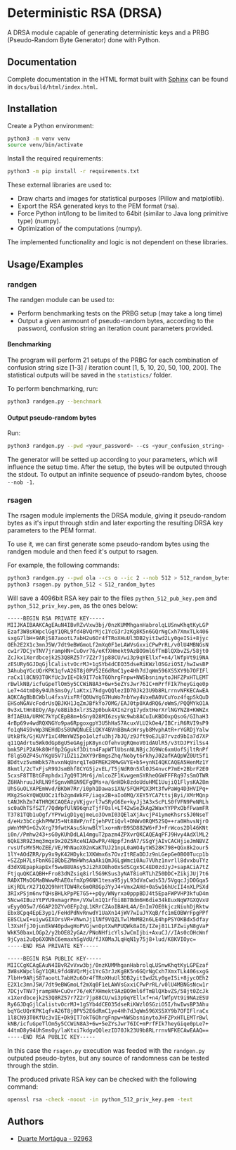 
# Deterministic RSA (DRSA)

A DRSA module capable of generating deterministic keys and a PRBG (Pseudo-Random Byte Generator) done with Python.



## Documentation

Complete documentation in the HTML format built with [Sphinx](https://www.sphinx-doc.org/en/master/) can be found in `docs/build/html/index.html`. 

## Installation

Create a Python environment:

```bash
python3 -m venv venv
source venv/bin/activate
```

Install the required requirements:
```bash
python3 -m pip install -r requirements.txt
```

These external libraries are used to:
- Draw charts and images for statistical purposes (Pillow and matplotlib).
- Export the RSA generated keys to the PEM format (rsa).
- Force Python int/long to be limited to 64bit (similar to Java long primitive type) (numpy).
- Optimization of the computations (numpy).

The implemented functionality and logic is not dependent on these libraries.
    
## Usage/Examples

### randgen

The randgen module can be used to:
- Perform benchmarking tests on the PRBG setup (may take a long time)
- Output a given ammount of pseudo-random bytes, according to the password, confusion string an iteration count parameters provided.

#### Benchmarking

The program will perform 21 setups of the PRBG for each combination of confusion string size [1-3] / iteration count [1, 5, 10, 20, 50, 100, 200].
The statistical outputs will be saved in the `statistics/` folder.

To perform benchmarking, run:

```bash
python3 randgen.py --benchmark
```

#### Output pseudo-random bytes

Run:

```bash
python3 randgen.py --pwd <your_password> --cs <your_confusion_string> --ic <your_iteration_count> --nob <number_of_bytes>
```

The generator will be setted up according to your parameters, which will influence the setup time. After the setup, the bytes will be outputed through the stdout.
To output an infinite sequence of pseudo-random bytes, choose `--nob -1`.

### rsagen

The rsagen module implements the DRSA module, giving it pseudo-random bytes as it's input through stdin and later exporting the resulting DRSA key parameters to the PEM format.

To use it, we can first generate some pseudo-random bytes using the randgen module and then feed it's output to rsagen.

For example, the following commands:
```bash
python3 randgen.py --pwd ola --cs o --ic 2 --nob 512 > 512_random_bytes
python3 rsagen.py python_512 < 512_random_bytes
```

Will save a 4096bit RSA key pair to the files `python_512_pub_key.pem` and `python_512_priv_key.pem`, as the ones below:

```bash
-----BEGIN RSA PRIVATE KEY-----
MIIJKAIBAAKCAgEAuN4IBvRZvVxw3bj/0nzKUMMhganHabrolqLUSnwKhqtKyLGP
Ezaf3W8sKWpclGgY1QRL9fd4BVQrMjc1YcG3rJzKg8K5n6GQrNgCxh7XmxTLk406
sxgG7lbH+9ARjS87aootL7abH2u6Or4fTRoXHuUl3DB2yitIwd2Ly0geISi+8jyc
OEh2E2X1c3mnJ5W/7dt9eBWGmoLf2mXq0F1eLAWVsGxxiCPwPrRL/v0lU4MBNGsN
cw1r7DCjvTNV7jrampHN+CuOvr76/eKfXHmekt9AzBO9ml6fTmBlQXbvZS/58jt0
ZcJkx1Xerdbcejk2S3Q8RZ57r7Z2r7jp88CU/wi3p9qYEllxf+n4/lWfpVt9i9NA
zESURy6GJDqGjlCalistvOcrMJ+1gSYb4dCEO35dseRiKWzlOSGziO5I/hwIwsBP
3AhubqYGcUQrKPK1qfvA26T8j0PV52E6dRmC1ye4Hh7dJqWm596XS5XY9b7OFIFl
raCx1l8CN93T0KfUc3vIE+Dk9IT7okT6OhrgFnpw+NWSbsninytoJHFZPxHTLEMT
rBwlkNB/icfuGpeTlOm5y5CCWiN8A3+6w+5eZYsJwr76IC+mPrfFIk7heyGiqe0p
Le7+44tmD8y94UhSmsOy/laKtxi7kdgvQQlezID70Jk23U9b8RLrrnvNFKECAwEA
AQKCAgBbBCWblu4fxsVixFRfQ0UwYgG7HuWo7nbYwy4VxeBA0VCuYoz4fqpSkQuD
EHSoNGAVcFodrUsQBJKH1JqZmJBfkYo7OMG/EAJ0tp0XAdRQ6/oWmS/PQQMYkO1A
0v3xLtHn8EOy/Ap/e8Bib3xlr3S2p0buk4XIn2rg17ydxtHerXrlNGYNZ8+KWWZx
BfIAEUA/URMC7kYpCEpB8m+bSny028MI6zsyNc9wb8ACuIuKBDOxpQsoG/GIhaH3
4rBp69v4wdRQXNGYo9pa6RpgoxgpY3U5hHaS7AcuxVLU2kOe4/IBCriR6RVI9sP9
fo1qN4S9vWp3NEHdDs58UWQNuEEiQKY4BVnBBmAcWrsyb8MvphAtR+rYGRDjYalw
UtkBfk/GjKUVf1xC4MmYWZ5po1olzfu3hj7bJQ/z9Jft9oEJLB7rvzd9bIa7d7XP
q11QAdrtu5Wk0dGp8gU5eGAgjpK8yncOfehvUgRQmoV01dAUlR5/v3tDJPYilSs4
bmk5PiP2A9k80Hf0p2Ggukf3Ditn4FapWTlUbsnNLNBjcJG9Wc6xmUofSjltRnPf
f8lgSOZP45uYKgU5V7iDZ1iZmXY9rBmgsZhq/Nobyt6rkhyJ02afKAQpWZ0Ut5f1
BDdtvz5vmWbk57hvxnNqUnrq1TeDFMEK2RMwGVYE+b5+ynNI4QKCAQEA5HenMz1Y
8kmtl/2cTxFjsR99JsmBhf8CYG5jzvEL/T5jNdR0n5Xl0JS4nvcP7mE+2BbrF2E0
5cxsF8TTBtGFmphdxi7gQ9T3Mr6j/mlcoZF1KvwgemSYRheOGWFFFRq97sSmOTWR
Z6HAhruuJkRLN9fSgnvWRGN9EFgQMs+a/6nHDk8zdoUduHME1UujiQ1FlysKA28m
UhSGuOLYAPEmWvd/BKbW7Rr/i0ph1DawasiXN/SFQHPQX3Mt3fwPaWg4D3HVIPq+
MXg2SokYQWQUOCz1fb2gm4WkFF/iagx2B+aIo0MQ/XEY5YCA7ttsjByi/XMrMQnp
tANJKhZm74THRQKCAQEAzyVKjgvrl7wSRyG6Ee+kyJj3A3xScPLS0fVFN9PeNRLh
sc0aOhTSfSZT/7QdWpfUlN96qnzTjfF0sl+LT42wSeZkAg2WaxYYPPxObfFwamFR
T3781TQb1uOgf/YPYwigD1yqjmeLo3OvmI03QElaXjAvcjP41ymeKhsrs5J0NseT
d/eHz3bCcgkhPMWJ5+Nt88WP/nfIjehPVIiQvl+DNWv0RQM52SQ++ra0HhvsNjrO
pWnYMPG+G2vXrg79fwtKAsuSknwBlYlxo+mNrB9SD882W6+FJ+FrWcos2Dl46KNt
i0n//Pmhw243+sG0yKUhDdLA14mguT2pazm4ZPXvrQKCAQEAqPFJ9Hvy4AdXlML2
6QkE3R9Z3mq3mqx9x20Z5RceNIADwPR/4NppfJndA7/SSgYjAIvCACHjieJmNBVZ
rvsUfsMY5MoZEE/VE/MhNaoX02nKaKTUJ21npL0aWO4ytW528K798+QGx8k2our5
1lY+AOdZRR/py9x9yK42HDykc1XKWmx6s7OvzItREaDDJz9nLGepGe0BO0Tucp1b
+SZZpH7LsFbnK6IBQbEZMmHWhsAaAkiQmJ6LgWmci0Au7VUhz1nvrll8dvxbuTYz
d3dX9EpapkapExf5ww88UAsy5Ji2hXO8ho0xSdSCgx5C4ED0zdJyJ+sapACiA7tZ
FtjquQKCAQBH+Fro83dNZsiq8irl5G9KSus3yNAT8ioRTLhZ50DDC+ZikjJUj7t6
RADXTMsOGMaBWwwRhAE0xfmXp96NK1tesa95jyL93dVaCwds53/5VgqcJjDOGqa5
iKjRDLrX271Q2Q9hHtTDW4Rc6mOR8Gp3YyJ4+Vmx2AHd+0a5w16hUcII4nXLPSXd
3RIxPSjm6nvfQHsBHLkPpPE7G5++pQy/WNyrxa0pppBDJ4t5EpaFWPVHP3kfuD4m
5Ncw4IBuzYtPYU9xmagrPm+/VXwlm1Q1rfbi8B7Bdm6H6die34kEuxNqW7GXQVxU
vEyy0O5w7/6GAP2DZYv0EFp2qL1KRrCZAoIBAHL4A/EnIm7OE0kjczNiuhDjRktw
Ebx8Cpq4EpE3yp1/FeHdPdNvRnwdY1UaXn14jWV7wIuJYXqB/fc1mEOBWrFpgPPf
E8SCLwI+uiywGIXOrsVR+VNwnJj1lNf9VQZLTwlMmMB2n6LE4hpPSYOKBdx5dfay
l3XsHfjJOjunEkW40pdwgHoPVGjwnOptXwRPUQWk8aI6/IZej81L1FZwiyN8gVaP
WkK50baxLOGp2/y2bOE82yGAz/PNoNHficYlsJwCmIjbi+AxuCJ//IAs0cOHcWnf
9jCyai2uQp6XONhC6emaxhSgVdU/fJX0MaJLqHqN1y75j8+lud/K8KVIOyc=
-----END RSA PRIVATE KEY-----
```

```bash
-----BEGIN RSA PUBLIC KEY-----
MIICCgKCAgEAuN4IBvRZvVxw3bj/0nzKUMMhganHabrolqLUSnwKhqtKyLGPEzaf
3W8sKWpclGgY1QRL9fd4BVQrMjc1YcG3rJzKg8K5n6GQrNgCxh7XmxTLk406sxgG
7lbH+9ARjS87aootL7abH2u6Or4fTRoXHuUl3DB2yitIwd2Ly0geISi+8jycOEh2
E2X1c3mnJ5W/7dt9eBWGmoLf2mXq0F1eLAWVsGxxiCPwPrRL/v0lU4MBNGsNcw1r
7DCjvTNV7jrampHN+CuOvr76/eKfXHmekt9AzBO9ml6fTmBlQXbvZS/58jt0ZcJk
x1Xerdbcejk2S3Q8RZ57r7Z2r7jp88CU/wi3p9qYEllxf+n4/lWfpVt9i9NAzESU
Ry6GJDqGjlCalistvOcrMJ+1gSYb4dCEO35dseRiKWzlOSGziO5I/hwIwsBP3Ahu
bqYGcUQrKPK1qfvA26T8j0PV52E6dRmC1ye4Hh7dJqWm596XS5XY9b7OFIFlraCx
1l8CN93T0KfUc3vIE+Dk9IT7okT6OhrgFnpw+NWSbsninytoJHFZPxHTLEMTrBwl
kNB/icfuGpeTlOm5y5CCWiN8A3+6w+5eZYsJwr76IC+mPrfFIk7heyGiqe0pLe7+
44tmD8y94UhSmsOy/laKtxi7kdgvQQlezID70Jk23U9b8RLrrnvNFKECAwEAAQ==
-----END RSA PUBLIC KEY-----
```

In this case the `rsagen.py` execution was feeded with the `randgen.py` outputed pseudo-bytes, but any source of randomness can be tested through the stdin.

The produced private RSA key can be checked with the following command:
```bash
openssl rsa -check -noout -in python_512_priv_key.pem -text
```
## Authors

- [Duarte Mortágua - 92963](mailto:duarte.ntm@ua.pt)

